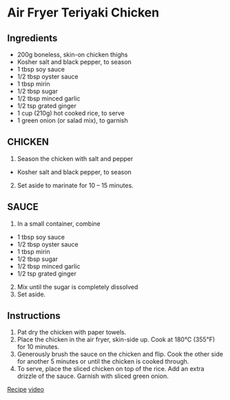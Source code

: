 # Air Fryer Teriyaki Chicken

## Ingredients
* 200g boneless, skin-on chicken thighs
* Kosher salt and black pepper, to season
* 1 tbsp soy sauce
* 1/2 tbsp oyster sauce
* 1 tbsp mirin
* 1/2 tbsp sugar
* 1/2 tbsp minced garlic
* 1/2 tsp grated ginger
* 1 cup (210g) hot cooked rice, to serve
* 1 green onion (or salad mix), to garnish

## CHICKEN
1. Season the chicken with salt and pepper
* Kosher salt and black pepper, to season
2. Set aside to marinate for 10 – 15 minutes.
  
## SAUCE 
1. In a small container, combine
* 1 tbsp soy sauce
* 1/2 tbsp oyster sauce
* 1 tbsp mirin
* 1/2 tbsp sugar
* 1/2 tbsp minced garlic
* 1/2 tsp grated ginger
2.  Mix until the sugar is completely dissolved
3. Set aside.
  
## Instructions
1. Pat dry the chicken with paper towels.
2. Place the chicken in the air fryer, skin-side up. Cook at 180℃ (355℉) for 10 minutes.
3. Generously brush the sauce on the chicken and flip. Cook the other side for another 5 minutes or until the chicken is cooked through.
4. To serve, place the sliced chicken on top of the rice. Add an extra drizzle of the sauce. Garnish with sliced green onion. 

[Recipe](https://aaronandclaire.com/teriyaki-chicken-rice-bowl-ft-air-fryer-recipe/)
[video](https://www.youtube.com/watch?v=OeqE_HrKIAQ)
